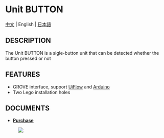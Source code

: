 # Unit BUTTON

[中文](/zh_CN/product_documents/units/unit_button) | English | [日本語](ja/product_documents/units/unit_button)

## DESCRIPTION

The Unit BUTTON is a sigle-button unit that can be detected whether the button pressed or not

## FEATURES

-  GROVE interface, support [UiFlow](http://flow.m5stack.com) and [Arduino](http://www.arduino.cc)
-  Two Lego installation holes

## DOCUMENTS

<!-- - **[Example](en/file_to_display_null)** -->
- **[Purchase](https://www.aliexpress.com/store/product/M5Stack-Official-Mini-Button-Unit-for-ESP32-Arduino-Micropython-Development-Kit-with-GROVE-GPIO-Port-Blockly/3226069_32921805637.html?spm=a2g1x.12024536.productList_2187621.8)**

<figure>
    <img src="assets/img/product_pics/units/M5GO_Unit_button.png">
</figure>
